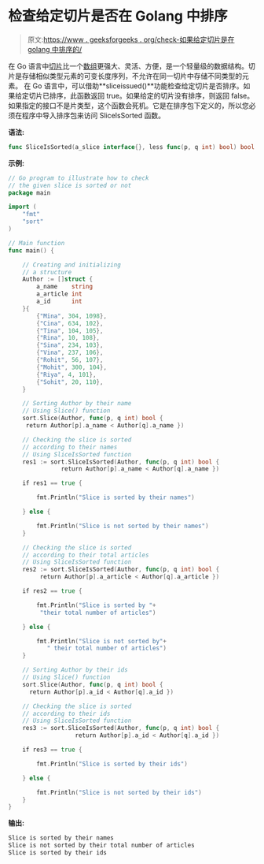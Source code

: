 # 检查给定切片是否在 Golang 中排序

> 原文:[https://www . geeksforgeeks . org/check-如果给定切片是在 golang 中排序的/](https://www.geeksforgeeks.org/check-if-the-given-slice-is-sorted-in-golang/)

在 Go 语言中[切片](https://www.geeksforgeeks.org/slices-in-golang/)比一个[数组](https://www.geeksforgeeks.org/arrays-in-go/)更强大、灵活、方便，是一个轻量级的数据结构。切片是存储相似类型元素的可变长度序列，不允许在同一切片中存储不同类型的元素。
在 Go 语言中，可以借助**sliceissued()**功能检查给定切片是否排序。如果给定切片已排序，此函数返回 true。如果给定的切片没有排序，则返回 false。如果指定的接口不是片类型，这个函数会死机。它是在排序包下定义的，所以您必须在程序中导入排序包来访问 SliceIsSorted 函数。

**语法:**

```go
func SliceIsSorted(a_slice interface{}, less func(p, q int) bool) bool
```

**示例:**

```go
// Go program to illustrate how to check
// the given slice is sorted or not
package main

import (
    "fmt"
    "sort"
)

// Main function
func main() {

    // Creating and initializing
    // a structure
    Author := []struct {
        a_name    string
        a_article int
        a_id      int
    }{
        {"Mina", 304, 1098},
        {"Cina", 634, 102},
        {"Tina", 104, 105},
        {"Rina", 10, 108},
        {"Sina", 234, 103},
        {"Vina", 237, 106},
        {"Rohit", 56, 107},
        {"Mohit", 300, 104},
        {"Riya", 4, 101},
        {"Sohit", 20, 110},
    }

    // Sorting Author by their name
    // Using Slice() function
    sort.Slice(Author, func(p, q int) bool { 
     return Author[p].a_name < Author[q].a_name })

    // Checking the slice is sorted
    // according to their names
    // Using SliceIsSorted function
    res1 := sort.SliceIsSorted(Author, func(p, q int) bool { 
               return Author[p].a_name < Author[q].a_name })

    if res1 == true {

        fmt.Println("Slice is sorted by their names")

    } else {

        fmt.Println("Slice is not sorted by their names")
    }

    // Checking the slice is sorted 
    // according to their total articles
    // Using SliceIsSorted function
    res2 := sort.SliceIsSorted(Author, func(p, q int) bool { 
         return Author[p].a_article < Author[q].a_article })

    if res2 == true {

        fmt.Println("Slice is sorted by "+
         "their total number of articles")

    } else {

        fmt.Println("Slice is not sorted by"+
           " their total number of articles")
    }

    // Sorting Author by their ids
    // Using Slice() function
    sort.Slice(Author, func(p, q int) bool { 
      return Author[p].a_id < Author[q].a_id })

    // Checking the slice is sorted
    // according to their ids
    // Using SliceIsSorted function
    res3 := sort.SliceIsSorted(Author, func(p, q int) bool { 
                   return Author[p].a_id < Author[q].a_id })

    if res3 == true {

        fmt.Println("Slice is sorted by their ids")

    } else {

        fmt.Println("Slice is not sorted by their ids")
    }
}
```

**输出:**

```go
Slice is sorted by their names
Slice is not sorted by their total number of articles
Slice is sorted by their ids

```